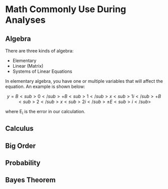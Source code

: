 # Math Commonly Use During Analyses
## Algebra
There are three kinds of algebra:
- Elementary
- Linear (Matrix) 
- Systems of Linear Equations

In elementary algebra, you have one or multiple variables that will affect the equation. An example is shown below:

$$y = {B<sub>0</sub>+B<sub>1</sub>x<sub>1i</sub>+B<sub>2</sub>x<sub>2i</sub> \pm E<sub>i</sub>}$$

where E<sub>i</sub> is the error in our calculation.
## Calculus
## Big Order
## Probability
## Bayes Theorem
